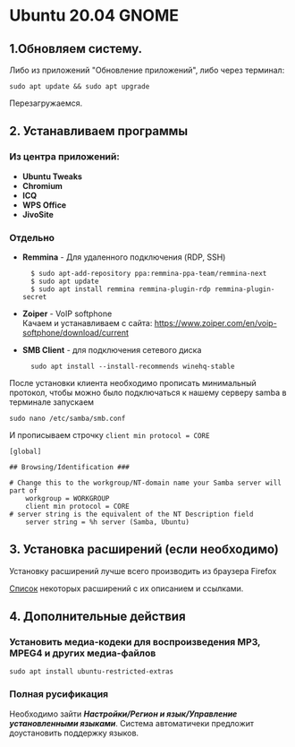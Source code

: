 # Ubuntu 20.04 GNOME

## 1.Обновляем систему.

Либо из приложений "Обновление приложений", либо через терминал: 

	sudo apt update && sudo apt upgrade

Перезагружаемся.

## 2. Устанавливаем программы

### Из центра приложений:

- **Ubuntu Tweaks**
- **Chromium**
- **ICQ**
- **WPS Office**
- **JivoSite**

### Отдельно

- **Remmina** - Для удаленного подключения (RDP, SSH)

		$ sudo apt-add-repository ppa:remmina-ppa-team/remmina-next
		$ sudo apt update
		$ sudo apt install remmina remmina-plugin-rdp remmina-plugin-secret	

- **Zoiper** - VoIP softphone  
Качаем и устанавливаем с сайта: https://www.zoiper.com/en/voip-softphone/download/current

- **SMB Client** - для подключения сетевого диска
  
        sudo apt install --install-recommends winehq-stable

После установки клиента необходимо прописать минимальный протокол, чтобы можно было подключаться к нашему серверу samba в терминале запускаем 

    sudo nano /etc/samba/smb.conf

И прописываем строчку `client min protocol = CORE`

    [global]

    ## Browsing/Identification ###

    # Change this to the workgroup/NT-domain name your Samba server will part of
        workgroup = WORKGROUP
        client min protocol = CORE
    # server string is the equivalent of the NT Description field
        server string = %h server (Samba, Ubuntu)

## 3. Установка расширений (если необходимо)

Установку расширений лучше всего производить из браузера Firefox  

[Список](https://github.com/tohondrik/Linux/blob/master/Gnom/more_extensions.md) некоторых расширений с их описанием и ссылками.

## 4. Дополнительные действия

### Установить медиа-кодеки для воспроизведения MP3, MPEG4 и других медиа-файлов

    sudo apt install ubuntu-restricted-extras

### Полная русификация

Необходимо зайти _**Настройки/Регион и язык/Управление установленными языками**_. Система автоматичеки предложит доустановить поддержку языков.
